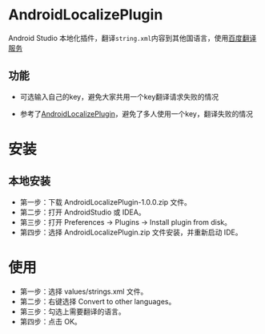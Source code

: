 # AndroidLocalizePlugin

Android Studio 本地化插件，翻译`string.xml`内容到其他国语言，使用[百度翻译服务](http://api.fanyi.baidu.com/api/trans/product/index)

## 功能

* 可选输入自己的key，避免大家共用一个key翻译请求失败的情况

* 参考了[AndroidLocalizePlugin](https://github.com/Airsaid/AndroidLocalizePlugin/)，避免了多人使用一个key，翻译失败的情况

# 安装
## 本地安装
- 第一步：下载 AndroidLocalizePlugin-1.0.0.zip 文件。
- 第二步：打开 AndroidStudio 或 IDEA。
- 第三步：打开 Preferences -> Plugins -> Install plugin from disk。
- 第四步：选择 AndroidLocalizePlugin.zip 文件安装，并重新启动 IDE。

# 使用
- 第一步：选择 values/strings.xml 文件。
- 第二步：右键选择 Convert to other languages。
- 第三步：勾选上需要翻译的语言。
- 第四步：点击 OK。